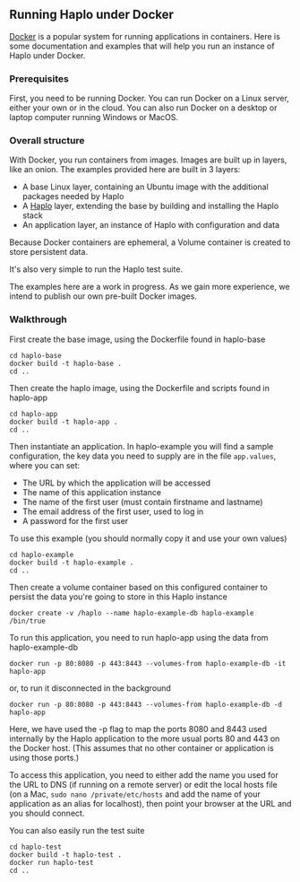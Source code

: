 ## Running Haplo under Docker

[Docker](https://www.docker.com) is a popular system for running applications in containers. Here is some documentation and examples that will help you run an instance of Haplo under Docker.

### Prerequisites

First, you need to be running Docker. You can run Docker on a Linux server, either your own or in the cloud. You can also run Docker on a desktop or laptop computer running Windows or MacOS.

### Overall structure

With Docker, you run containers from images. Images are built up in layers, like an onion. The examples provided here are built in 3 layers:

 * A base Linux layer, containing an Ubuntu image with the additional packages needed by Haplo
 * A [Haplo](https://haplo.org) layer, extending the base by building and installing the Haplo stack
 * An application layer, an instance of Haplo with configuration and data

Because Docker containers are ephemeral, a Volume container is created to store persistent data.

It's also very simple to run the Haplo test suite.

The examples here are a work in progress. As we gain more experience, we intend to publish our own pre-built Docker images.

### Walkthrough

First create the base image, using the Dockerfile found in haplo-base

    cd haplo-base
    docker build -t haplo-base .
    cd ..

Then create the haplo image, using the Dockerfile and scripts found in haplo-app

    cd haplo-app
    docker build -t haplo-app .
    cd ..

Then instantiate an application. In haplo-example you will find a sample configuration, the key data you need to supply are in the file `app.values`, where you can set:

 * The URL by which the application will be accessed
 * The name of this application instance
 * The name of the first user (must contain firstname and lastname)
 * The email address of the first user, used to log in
 * A password for the first user

To use this example (you should normally copy it and use your own values)

    cd haplo-example
    docker build -t haplo-example .
    cd ..

Then create a volume container based on this configured container to persist the data you're going to store in this Haplo instance

    docker create -v /haplo --name haplo-example-db haplo-example /bin/true

To run this application, you need to run haplo-app using the data from haplo-example-db

    docker run -p 80:8080 -p 443:8443 --volumes-from haplo-example-db -it haplo-app

or, to run it disconnected in the background

    docker run -p 80:8080 -p 443:8443 --volumes-from haplo-example-db -d haplo-app

Here, we have used the -p flag to map the ports 8080 and 8443 used internally by the Haplo application to the more usual ports 80 and 443 on the Docker host. (This assumes that no other container or application is using those ports.)

To access this application, you need to either add the name you used for the URL to DNS (if running on a remote server) or edit the local hosts file (on a Mac, `sudo nano /private/etc/hosts` and add the name of your application as an alias for localhost), then point your browser at the URL and you should connect.

You can also easily run the test suite

    cd haplo-test
    docker build -t haplo-test .
    docker run haplo-test
    cd ..
